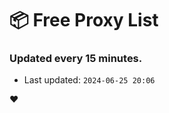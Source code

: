 # :package: Free Proxy List
### Updated every 15 minutes.

- Last updated: `2024-06-25 20:06`

:heart:
